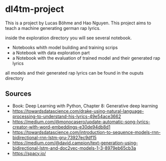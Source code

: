 # dl4tm-project

This is a project by Lucas Böhme and Hao Nguyen.
This project aims to teach a machine generating german rap lyrics.



inside the exploration directory you will see several notebook.
* Notebooks whith model building and training scrips
* a Notebook with data exploration part
* a Notebook with the evaluation of trained model and their generated rap lyrics

all models and their generated rap lyrics can be found in the ouputs directory

## Sources
* Book: Deep Learning with Python, Chapter 8: Generative deep learning
* https://towardsdatascience.com/drake-using-natural-language-processing-to-understand-his-lyrics-49e54ace3662
* https://medium.com/@monocasero/update-automatic-song-lyrics-creator-with-word-embeddings-e30de94db8d1
* https://towardsdatascience.com/introduction-to-sequence-models-rnn-bidirectional-rnn-lstm-gru-73927ec9df15
* https://medium.com/@david.campion/text-generation-using-bidirectional-lstm-and-doc2vec-models-1-3-8979eb65cb3a
* https://spacy.io/
